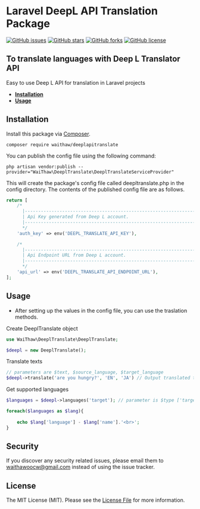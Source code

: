 # Laravel DeepL API Translation Package
[![GitHub issues](https://img.shields.io/github/issues/waithawoo/laravel-deeplapi-translate)](https://github.com/waithawoo/laravel-deeplapi-translate/issues)
[![GitHub stars](https://img.shields.io/github/stars/waithawoo/laravel-deeplapi-translate)](https://github.com/waithawoo/laravel-deeplapi-translate/stargazers)
[![GitHub forks](https://img.shields.io/github/forks/waithawoo/laravel-deeplapi-translate)](https://github.com/waithawoo/laravel-deeplapi-translate/network)
[![GitHub license](https://img.shields.io/github/license/waithawoo/laravel-deeplapi-translate)](https://github.com/waithawoo/laravel-deeplapi-translate/blob/main/LICENSE)

## To translate languages with Deep L Translator API 

Easy to use Deep L API for translation in Laravel projects
 - **[Installation](#installation)**
 - **[Usage](#usage)**

## Installation

Install this package via [Composer](https://getcomposer.org/).

```
composer require waithaw/deeplapitranslate
```
You can publish the config file using the following command:
```
php artisan vendor:publish --provider="WaiThaw\DeeplTranslate\DeeplTranslateServiceProvider"
```
This will create the package's config file called deepltranslate.php in the config directory. The contents of the published config file are as follows.
```php
return [
    /*
      |-------------------------------------------------------------------------------
      | Api Key generated from Deep L account.
      |-------------------------------------------------------------------------------
      */
    'auth_key' => env('DEEPL_TRANSLATE_API_KEY'),

    /*
      |-------------------------------------------------------------------------------
      | Api Endpoint URL from Deep L account.
      |-------------------------------------------------------------------------------
      */
    'api_url' => env('DEEPL_TRANSLATE_API_ENDPOINT_URL'),
];
```

## Usage
- After setting up the values in the config file, you can use the traslation methods.

Create DeeplTranslate object

```php
use WaiThaw\DeeplTranslate\DeeplTranslate;

$deepl = new DeeplTranslate();
```

Translate texts
```php
// parameters are $text, $source_language, $target_language
$deepl->translate('are you hungry?', 'EN', 'JA') // Output translated text string
```

Get supported languages
```php
$languages = $deepl->languages('target'); // parameter is $type ['target', 'source']. Default is null.

foreach($languages as $lang){
    
    echo $lang['language'] - $lang['name'].'<br>';
}
```
## Security

If you discover any security related issues, please email them to [waithawoocw@gmail.com](mailto:waithawoocw@gmail.com) instead of using the issue tracker.

## License

The MIT License (MIT). Please see the [License File](LICENSE) for more information.